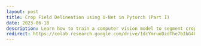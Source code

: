 ```yaml
---
layout: post
title: Crop Field Delineation using U-Net in Pytorch (Part I)
date: 2023-06-18 
description: Learn how to train a computer vision model to segment crop fields using publicly available Sentinel-2 satellite imagery.
redirect: https://colab.research.google.com/drive/1dcYmruoDzdThe7bIbG4Clv-d6TbqtP-O?usp=sharing
---
```


